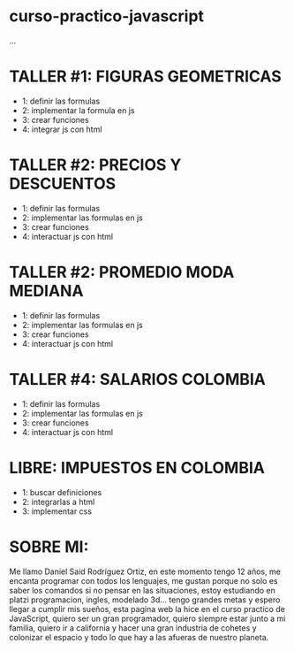 # curso-practico-javascript

...

# TALLER #1: FIGURAS GEOMETRICAS

- 1: definir las formulas
- 2: implementar la formula en js
- 3: crear funciones
- 4: integrar js con html

# TALLER #2: PRECIOS Y DESCUENTOS

- 1: definir las formulas
- 2: implementar las formulas en js
- 3: crear funciones
- 4: interactuar js con html

# TALLER #2: PROMEDIO MODA MEDIANA

- 1: definir las formulas
- 2: implementar las formulas en js
- 3: crear funciones
- 4: interactuar js con html

# TALLER #4: SALARIOS COLOMBIA

- 1: definir las formulas
- 2: implementar las formulas en js
- 3: crear funciones
- 4: interactuar js con html

# LIBRE: IMPUESTOS EN COLOMBIA

- 1: buscar definiciones
- 2: integrarlas a html
- 3: implementar css

# SOBRE MI:

Me llamo Daniel Said Rodríguez Ortiz, en este momento tengo 12 años, me encanta
programar con todos los lenguajes, me gustan porque no solo es saber los comandos
si no pensar en las situaciones, estoy estudiando en platzi programacion, ingles,
modelado 3d... tengo grandes metas y espero llegar a cumplir mis sueños,
esta pagina web la hice en el curso practico de JavaScript, quiero ser un gran 
programador, quiero siempre estar junto a mi familia, quiero ir a california y hacer
una gran industria de cohetes y colonizar el espacio y todo lo que hay a las afueras
de nuestro planeta.